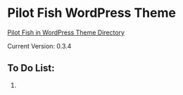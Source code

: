 Pilot Fish WordPress Theme
==========================

[Pilot Fish in WordPress Theme Directory](http://wordpress.org/extend/themes/pilot-fish)

Current Version: 0.3.4

To Do List:
-----------
1. 
